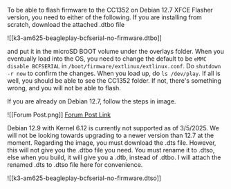 To be able to flash firmware to the CC1352 on Debian 12.7 XFCE Flasher version, you need to either of the following. If you are installing from scratch, download the attached .dtbo file

![[k3-am625-beagleplay-bcfserial-no-firmware.dtbo]] 

and put it in the microSD BOOT volume under the overlays folder. When you eventually load into the OS, you need to change the default to be `eMMC disable BCFSERIAL` in `/boot/firmware/extlinux/extlinux.conf`. Do `shutdown -r now` to confirm the changes. When you load up, do `ls /dev/play`. If all is well, you should be able to see the CC1352 folder. If not, there's something wrong, and you will not be able to flash.

If you are already on Debian 12.7, follow the steps in image.

![[Forum Post.png]]
[Forum Post Link](https://e2e.ti.com/support/wireless-connectivity/sub-1-ghz-group/sub-1-ghz/f/sub-1-ghz-forum/1439500/cc1352p7-cannot-write-to-on-board-cc1352p7-of-beagleplay)

Debian 12.9 with Kernel 6.12 is currently not supported as of 3/5/2025. We will not be looking towards upgrading to a newer version than 12.7 at the moment. Regarding the image, you must download the .dts file. However, this will not give you the .dtbo file you need. You must rename it to .dtso, else when you build, it will give you a .dtb, instead of .dtbo. I will attach the renamed .dts to .dtso file here for convenience.

![[k3-am625-beagleplay-bcfserial-no-firmware.dtso]]